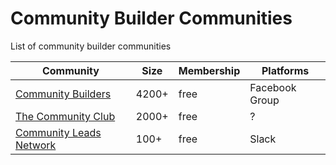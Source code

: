 # Community Builder Communities

List of community builder communities

| Community | Size | Membership | Platforms |
| --- | --- | --- | --- |
| [Community Builders](https://www.facebook.com/groups/we.are.community.builders/) | 4200+ | free | Facebook Group |
| [The Community Club](https://www.community.club/) | 2000+ | free | ? |
| [Community Leads Network](https://communityleads.net/) | 100+ | free | Slack |
